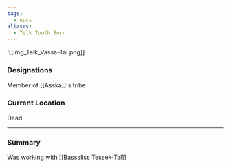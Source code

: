 ```yaml
---
tags:
  - npcs
aliases:
  - Telk Tooth Born
---
```

![[img_Telk_Vassa-Tal.png]]
### Designations
Member of [[Asska]]'s tribe

### Current Location
Dead.


___
### Summary
Was working with [[Bassaliss Tessek-Tal]]